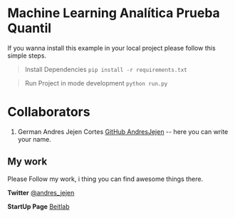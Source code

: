 # Machine Learning Analítica Prueba Quantil

If you wanna install this example in your local project please follow this simple steps.

> Install Dependencies
``pip install -r requirements.txt``

> Run Project in mode development
``python run.py``

# Collaborators

1. German Andres Jejen Cortes [GitHub AndresJejen](https://github.com/AndresJejen)
-- here you can write your name.

## My work
Please Follow my work, i thing you can find awesome things there.

**Twitter** [@andres_jejen](https://twitter.com/andres_jejen)

**StartUp Page** [Beitlab](https://beitlab.com)
